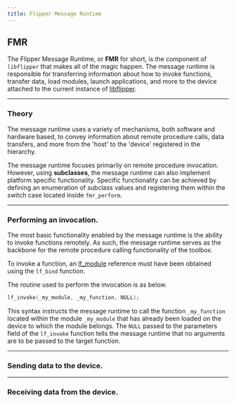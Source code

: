 ```yaml
---
title: Flipper Message Runtime
---
```


## FMR

The Flipper Message Runtime, or **FMR** for short, is the component of
`libflipper` that makes all of the magic happen. The message runtime is
responsible for transferring information about how to invoke functions, transfer
data, load modules, launch applications, and more to the device attached to the
current instance of [libflipper](./).

---

### Theory

The message runtime uses a variety of mechanisms, both software and hardware
based, to convey information about remote procedure calls, data transfers, and
more from the 'host' to the 'device' registered in the hierarchy.

The message runtime focuses primarily on remote procedure invocation. However,
using **subclasses**, the message runtime can also implement platform specific
functionality. Specific functionality can be achieved by defining an enumeration
of subclass values and registering them within the switch case located inside
`fmr_perform`.

---

### Performing an invocation.

The most basic functionality enabled by the message runtime is the ability to
invoke functions remotely. As such, the message runtime serves as the backbone
for the remote procedure calling functionality of the toolbox.

To invoke a function, an [lf_module](./modules#lf_module) reference must have
been obtained using the `lf_bind` function.

The routine used to perform the invocation is as below.

```c
lf_invoke(_my_module, _my_function, NULL);
```

This syntax instructs the message runtime to call the function `_my_function`
located within the module `_my_module` that has already been loaded on the
device to which the module belongs. The `NULL` passed to the parameters field
of the `lf_invoke` function tells the message runtime that no arguments are to
be passed to the target function.

---

### Sending data to the device.

---

### Receiving data from the device.
